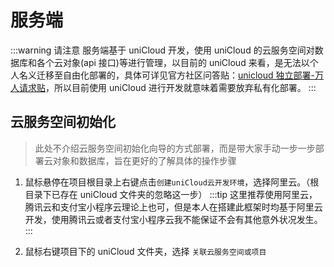 # 服务端

:::warning 请注意
服务端基于 uniCloud 开发，使用 uniCloud 的云服务空间对数据库和各个云对象(api 接口)等进行管理，以目前的 uniCloud 来看，是无法以个人名义迁移至自由化部署的，具体可详见官方社区问答贴：[unicloud 独立部署-万人请求贴](https://ask.dcloud.net.cn/question/156685)，所以目前使用 uniCloud 进行开发就意味着需要放弃私有化部署。
:::

## 云服务空间初始化

> 此处不介绍云服务空间初始化向导的方式部署，而是带大家手动一步一步部署云对象和数据库，旨在更好的了解具体的操作步骤

1. 鼠标悬停在项目根目录上右键点击`创建uniCloud云开发环境`，选择阿里云。（根目录下已存在 uniCloud 文件夹的忽略这一步）
   :::tip
   这里推荐使用阿里云，腾讯云和支付宝小程序云理论上也可，但是本人在搭建此框架时均基于阿里云开发，使用腾讯云或者支付宝小程序云我不能保证不会有其他意外状况发生。
   :::

2. 鼠标右键项目下的 uniCloud 文件夹，选择 `关联云服务空间或项目`
